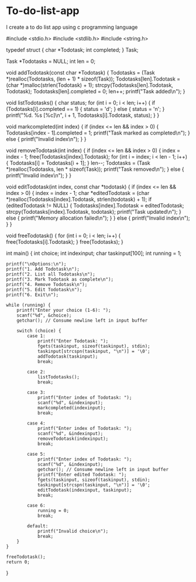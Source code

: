 # To-do-list-app
I create a to do list app using c programming language

#include <stdio.h>
#include <stdlib.h>
#include <string.h>

typedef struct {
    char *Todotask;
    int completed;
} Task;

Task *Todotasks = NULL;
int len = 0;

void addTodotask(const char *Todotask) {
    Todotasks = (Task *)realloc(Todotasks, (len + 1) * sizeof(Task));
    Todotasks[len].Todotask = (char *)malloc(strlen(Todotask) + 1);
    strcpy(Todotasks[len].Todotask, Todotask);
    Todotasks[len].completed = 0;
    len++;
    printf("Task added\n");
}

void listTodotasks() {
    char status;
    for (int i = 0; i < len; i++) {
        if (Todotasks[i].completed == 1) {
            status = 'd';
        } else {
            status = 'n';
        }
        printf("%d. %s [%c]\n", i + 1, Todotasks[i].Todotask, status);
    }
}

void markcompleted(int index) {
    if (index <= len && index > 0) {
        Todotasks[index - 1].completed = 1;
        printf("Task marked as completed\n");
    } else {
        printf("Invalid index\n");
    }
}

void removeTodotask(int index) {
    if (index <= len && index > 0) {
        index = index - 1;
        free(Todotasks[index].Todotask);
        for (int i = index; i < len - 1; i++) {
            Todotasks[i] = Todotasks[i + 1];
        }
        len--;
        Todotasks = (Task *)realloc(Todotasks, len * sizeof(Task));
        printf("Task removed\n");
    } else {
        printf("Invalid index\n");
    }
}

void editTodotask(int index, const char *todotask) {
    if (index <= len && index > 0) {
        index = index - 1;
        char *editedTodotask = (char *)realloc(Todotasks[index].Todotask, strlen(todotask) + 1);
        if (editedTodotask != NULL) {
            Todotasks[index].Todotask = editedTodotask;
            strcpy(Todotasks[index].Todotask, todotask);
            printf("Task updated\n");
        } else {
            printf("Memory allocation failed\n");
        }
    } else {
        printf("Invalid index\n");
    }
}

void freeTodotask() {
    for (int i = 0; i < len; i++) {
        free(Todotasks[i].Todotask);
    }
    free(Todotasks);
}

int main() {
    int choice;
    int indexinput;
    char taskinput[100];
    int running = 1;

    printf("\nOptions:\n");
    printf("1. Add Todotask\n");
    printf("2. List all Todotasks\n");
    printf("3. Mark Todotask as complete\n");
    printf("4. Remove Todotask\n");
    printf("5. Edit Todotask\n");
    printf("6. Exit\n");

    while (running) {
        printf("Enter your choice (1-6): ");
        scanf("%d", &choice);
        getchar(); // Consume newline left in input buffer

        switch (choice) {
            case 1:
                printf("Enter Todotask: ");
                fgets(taskinput, sizeof(taskinput), stdin);
                taskinput[strcspn(taskinput, "\n")] = '\0';
                addTodotask(taskinput);
                break;

            case 2:
                listTodotasks();
                break;

            case 3:
                printf("Enter index of Todotask: ");
                scanf("%d", &indexinput);
                markcompleted(indexinput);
                break;

            case 4:
                printf("Enter index of Todotask: ");
                scanf("%d", &indexinput);
                removeTodotask(indexinput);
                break;

            case 5:
                printf("Enter index of Todotask: ");
                scanf("%d", &indexinput);
                getchar(); // Consume newline left in input buffer
                printf("Enter edited Todotask: ");
                fgets(taskinput, sizeof(taskinput), stdin);
                taskinput[strcspn(taskinput, "\n")] = '\0';
                editTodotask(indexinput, taskinput);
                break;

            case 6:
                running = 0;
                break;

            default:
                printf("Invalid choice\n");
                break;
        }
    }

    freeTodotask();
    return 0;
}
